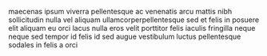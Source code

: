 maecenas ipsum viverra pellentesque ac venenatis arcu mattis nibh sollicitudin
nulla vel aliquam ullamcorperpellentesque sed et felis in posuere elit aliquam
eu orci lacus nulla eros velit porttitor felis iaculis fringilla neque neque
sed tempor id felis id sed augue vestibulum luctus pellentesque sodales in
felis a orci